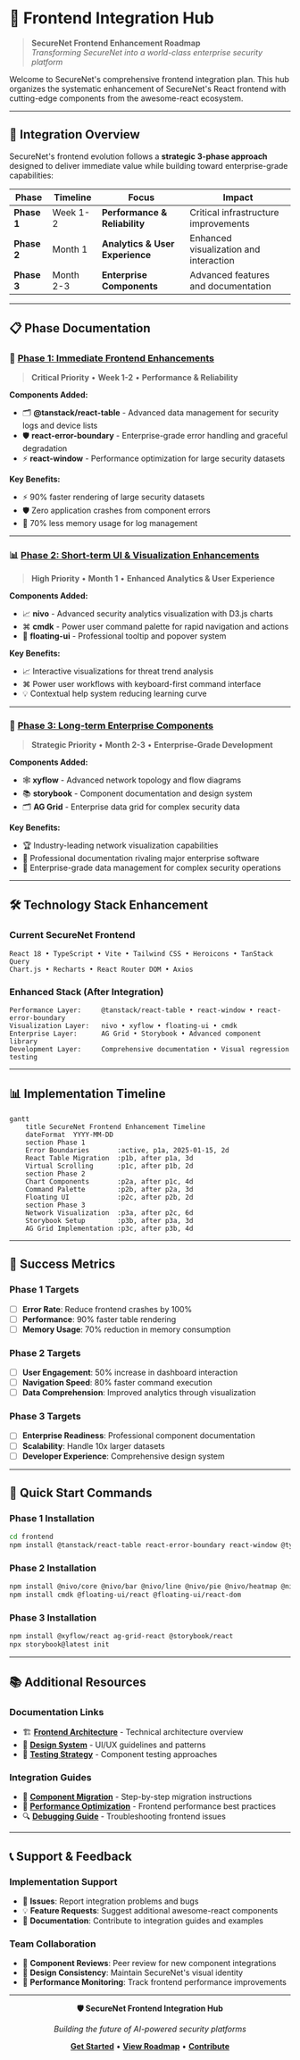 # 🎨 Frontend Integration Hub

> **SecureNet Frontend Enhancement Roadmap**  
> *Transforming SecureNet into a world-class enterprise security platform*

Welcome to SecureNet's comprehensive frontend integration plan. This hub organizes the systematic enhancement of SecureNet's React frontend with cutting-edge components from the awesome-react ecosystem.

---

## 🚀 **Integration Overview**

SecureNet's frontend evolution follows a **strategic 3-phase approach** designed to deliver immediate value while building toward enterprise-grade capabilities:

| Phase | Timeline | Focus | Impact |
|-------|----------|-------|---------|
| **Phase 1** | Week 1-2 | **Performance & Reliability** | Critical infrastructure improvements |
| **Phase 2** | Month 1 | **Analytics & User Experience** | Enhanced visualization and interaction |
| **Phase 3** | Month 2-3 | **Enterprise Components** | Advanced features and documentation |

---

## 📋 **Phase Documentation**

### 🚀 **[Phase 1: Immediate Frontend Enhancements](./phase-1-frontend-enhancements.md)**
> **Critical Priority** • **Week 1-2** • **Performance & Reliability**

**Components Added:**
- 🗂️ **@tanstack/react-table** - Advanced data management for security logs and device lists
- 🛡️ **react-error-boundary** - Enterprise-grade error handling and graceful degradation
- ⚡ **react-window** - Performance optimization for large security datasets

**Key Benefits:**
- ⚡ 90% faster rendering of large security datasets
- 🛡️ Zero application crashes from component errors
- 🧠 70% less memory usage for log management

---

### 📊 **[Phase 2: Short-term UI & Visualization Enhancements](./phase-2-ui-visualization.md)**
> **High Priority** • **Month 1** • **Enhanced Analytics & User Experience**

**Components Added:**
- 📈 **nivo** - Advanced security analytics visualization with D3.js charts
- ⌘ **cmdk** - Power user command palette for rapid navigation and actions
- 🎯 **floating-ui** - Professional tooltip and popover system

**Key Benefits:**
- 📈 Interactive visualizations for threat trend analysis
- ⌘ Power user workflows with keyboard-first command interface
- 💡 Contextual help system reducing learning curve

---

### 🏢 **[Phase 3: Long-term Enterprise Components](./phase-3-enterprise-components.md)**
> **Strategic Priority** • **Month 2-3** • **Enterprise-Grade Development**

**Components Added:**
- 🕸️ **xyflow** - Advanced network topology and flow diagrams
- 📚 **storybook** - Component documentation and design system
- 🗂️ **AG Grid** - Enterprise data grid for complex security data

**Key Benefits:**
- 🏆 Industry-leading network visualization capabilities
- 📖 Professional documentation rivaling major enterprise software
- 💼 Enterprise-grade data management for complex security operations

---

## 🛠️ **Technology Stack Enhancement**

### **Current SecureNet Frontend**
```
React 18 • TypeScript • Vite • Tailwind CSS • Heroicons • TanStack Query
Chart.js • Recharts • React Router DOM • Axios
```

### **Enhanced Stack (After Integration)**
```
Performance Layer:     @tanstack/react-table • react-window • react-error-boundary
Visualization Layer:   nivo • xyflow • floating-ui • cmdk
Enterprise Layer:      AG Grid • Storybook • Advanced component library
Development Layer:     Comprehensive documentation • Visual regression testing
```

---

## 📊 **Implementation Timeline**

```mermaid
gantt
    title SecureNet Frontend Enhancement Timeline
    dateFormat  YYYY-MM-DD
    section Phase 1
    Error Boundaries       :active, p1a, 2025-01-15, 2d
    React Table Migration  :p1b, after p1a, 3d
    Virtual Scrolling      :p1c, after p1b, 2d
    section Phase 2
    Chart Components       :p2a, after p1c, 4d
    Command Palette        :p2b, after p2a, 3d
    Floating UI            :p2c, after p2b, 2d
    section Phase 3
    Network Visualization  :p3a, after p2c, 6d
    Storybook Setup        :p3b, after p3a, 3d
    AG Grid Implementation :p3c, after p3b, 4d
```

---

## 🎯 **Success Metrics**

### **Phase 1 Targets**
- [ ] **Error Rate**: Reduce frontend crashes by 100%
- [ ] **Performance**: 90% faster table rendering
- [ ] **Memory Usage**: 70% reduction in memory consumption

### **Phase 2 Targets**
- [ ] **User Engagement**: 50% increase in dashboard interaction
- [ ] **Navigation Speed**: 80% faster command execution
- [ ] **Data Comprehension**: Improved analytics through visualization

### **Phase 3 Targets**
- [ ] **Enterprise Readiness**: Professional component documentation
- [ ] **Scalability**: Handle 10x larger datasets
- [ ] **Developer Experience**: Comprehensive design system

---

## 🔧 **Quick Start Commands**

### **Phase 1 Installation**
```bash
cd frontend
npm install @tanstack/react-table react-error-boundary react-window @types/react-window
```

### **Phase 2 Installation**
```bash
npm install @nivo/core @nivo/bar @nivo/line @nivo/pie @nivo/heatmap @nivo/network
npm install cmdk @floating-ui/react @floating-ui/react-dom
```

### **Phase 3 Installation**
```bash
npm install @xyflow/react ag-grid-react @storybook/react
npx storybook@latest init
```

---

## 📚 **Additional Resources**

### **Documentation Links**
- 🏗️ **[Frontend Architecture](../../architecture/FRONTEND-ARCHITECTURE.md)** - Technical architecture overview
- 🎨 **[Design System](../../features/DESIGN-SYSTEM.md)** - UI/UX guidelines and patterns
- 🧪 **[Testing Strategy](../../testing/FRONTEND-TESTING.md)** - Component testing approaches

### **Integration Guides**
- 🔧 **[Component Migration](./component-migration-guide.md)** - Step-by-step migration instructions
- 🎯 **[Performance Optimization](./performance-optimization.md)** - Frontend performance best practices
- 🔍 **[Debugging Guide](./debugging-guide.md)** - Troubleshooting frontend issues

---

## 📞 **Support & Feedback**

### **Implementation Support**
- 🐛 **Issues**: Report integration problems and bugs
- 💡 **Feature Requests**: Suggest additional awesome-react components
- 📖 **Documentation**: Contribute to integration guides and examples

### **Team Collaboration**
- 👥 **Component Reviews**: Peer review for new component integrations
- 🎨 **Design Consistency**: Maintain SecureNet's visual identity
- 🚀 **Performance Monitoring**: Track frontend performance improvements

---

<div align="center">

**🛡️ SecureNet Frontend Integration Hub**

*Building the future of AI-powered security platforms*

**[Get Started](./phase-1-frontend-enhancements.md)** • **[View Roadmap](../../project/TODO.md)** • **[Contribute](../../../CONTRIBUTING.md)**

</div> 